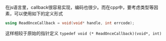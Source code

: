 在js语言里，callback很容易实现，编码也很少。而在cpp中，要考虑类型等因素，可以使用如下的定义形式

```c++
using ReadOnceCallback = void(void* handle, int errcode);

```

这样相较于原始的指针定义 `typedef void (* ReadOnceCallback)(void*, int)` 

